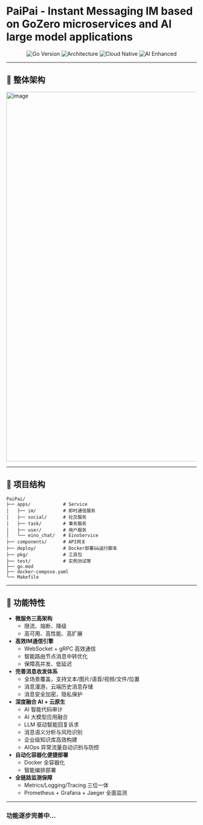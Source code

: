 # PaiPai - Instant Messaging IM based on GoZero microservices and AI large model applications

<div align="center">
  <img src="https://img.shields.io/badge/Go-1.21+-00ADD8?style=for-the-badge&logo=go&logoColor=white" alt="Go Version">
  <img src="https://img.shields.io/badge/Microservices-Architecture-6BA539?style=for-the-badge" alt="Architecture">
  <img src="https://img.shields.io/badge/Cloud_Native-3371E3?style=for-the-badge&logo=Docker&logoColor=white" alt="Cloud Native">
  <img src="https://img.shields.io/badge/AI_Enhanced-FF6F00?style=for-the-badge&logo=ai&logoColor=white" alt="AI Enhanced">
</div>

---

## 🚀 整体架构
<img width="2186" height="975" alt="image" src="https://github.com/user-attachments/assets/a2feb290-baf0-4490-8ccd-ee48b6d094d4" />

---

## 📂 项目结构  

```plaintext
PaiPai/
├── apps/            # Service
│   ├── im/          # 即时通信服务
│   ├── social/      # 社交服务
│   ├── task/        # 事务服务
│   ├── user/        # 用户服务
│   └── eino_chat/   # EinoService
├── components/      # API网关
├── deploy/          # Docker部署&&运行脚本
├── pkg/             # 工具包
├── test/            # 实例测试等
├── go.mod               
├── docker-compose.yaml   
└── Makefile              
```

---

## 🌟 功能特性
- **微服务三高架构**
  - 限流、熔断、降级 
  - 高可用、高性能、高扩展
- **高效IM通信引擎**
  - WebSocket + gRPC 高效通信
  - 智能路由节点消息中转优化
  - 保障高并发、低延迟
- **完善消息收发体系**
  - 全场景覆盖，支持文本/图片/语音/视频/文件/位置 
  - 消息漫游，云端历史消息存储
  - 消息安全加密，隐私保护
- **深度融合 AI + 云原生**
  - AI 智能代码审计
  - AI 大模型应用融合
  - LLM 驱动智能回复诉求
  - 消息语义分析与风险识别
  - 企业级知识库高效构建
  - AIOps 异常流量自动识别与防控
- **自动化容器化便捷部署**
  - Docker 全容器化
  - 智能编排部署
- **全链路监测保障**
  - Metrics/Logging/Tracing 三位一体
  - Prometheus + Grafana + Jaeger 全面监测
 
---

### 功能逐步完善中...







